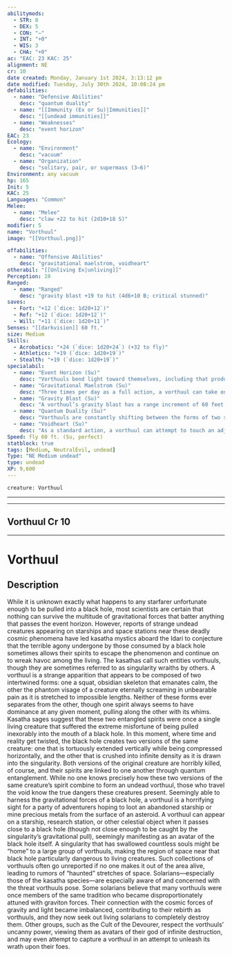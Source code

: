 ```yaml
---
abilitymods:
  - STR: 8
  - DEX: 5
  - CON: "—"
  - INT: "+0"
  - WIS: 3
  - CHA: "+0"
ac: "EAC: 23 KAC: 25"
alignment: NE
cr: 10
date created: Monday, January 1st 2024, 3:13:12 pm
date modified: Tuesday, July 30th 2024, 10:08:24 pm
defabilities:
  - name: "Defensive Abilities"
    desc: "quantum duality"
  - name: "[[Immunity (Ex or Su)|Immunities]]"
    desc: "[[undead immunities]]"
  - name: "Weaknesses"
    desc: "event horizon"
EAC: 23
Ecology:
  - name: "Environment"
    desc: "vacuum"
  - name: "Organization"
    desc: "solitary, pair, or supermass (3–6)"
Environment: any vacuum
hp: 165
Init: 5
KAC: 25
Languages: "Common"
Melee:
  - name: "Melee"
    desc: "claw +22 to hit (2d10+18 S)"
modifier: 5
name: "Vorthuul"
image: "[[Vorthuul.png]]"

offabilities:
  - name: "Offensive Abilities"
    desc: "gravitational maelstrom, voidheart"
otherabil: "[[Unliving Ex|unliving]]"
Perception: 19
Ranged:
  - name: "Ranged"
    desc: "gravity blast +19 to hit (4d6+10 B; critical stunned)"
saves:
  - Fort: "+12 (`dice: 1d20+12`)"
  - Ref: "+12 (`dice: 1d20+12`)"
  - Will: "+11 (`dice: 1d20+11`)"
Senses: "[[darkvision]] 60 ft."
size: Medium
Skills:
  - Acrobatics: "+24 (`dice: 1d20+24`) (+32 to fly)"
  - Athletics: "+19 (`dice: 1d20+19`)"
  - Stealth: "+19 (`dice: 1d20+19`)"
specialabil:
  - name: "Event Horizon (Su)"
    desc: "Vorthuuls bend light toward themselves, including that produced by laser weapons. Attacks made with laser weapons against a vorthuul gain a +4 circumstance bonus to the attack roll and ignore the miss chance from concealment."
  - name: "Gravitational Maelstrom (Su)"
    desc: "Three times per day as a full action, a vorthuul can take on the crushing gravitational properties of a black hole for 1d4+1 rounds, during which time the vorthuul’s speed is reduced by half. At the end of the vorthuul’s turn, creatures the same size or smaller and unattended objects of no more than light bulk within 30 feet of the vorthuul are drawn toward it. The vorthuul makes a single special combat maneuver with an attack bonus of +22, comparing the result to each creature’s KAC: + 4. If successful, the creature is pulled 5 feet closer to the vorthuul plus 5 additional feet for every 5 by which the result exceeds the target’s KAC: + 4. Unattended objects are automatically moved 10 feet closer to the vorthuul each round. While this ability is active, any creature that begins its turn adjacent to the vorthuul takes 2d10+10 bludgeoning damage (fortitude DC 17 half); unattended objects automatically take this damage when they are moved adjacent to the vorthuul. In addition, any creature within 30 feet of the vorthuul while this ability is active has its speed reduced by half when it moves away from the vorthuul or doubled when it moves toward the vorthuul. A creature that moves neither toward nor away from the vorthuul during this time moves at its normal speed."
  - name: "Gravity Blast (Su)"
    desc: "A vorthuul’s gravity blast has a range increment of 60 feet."
  - name: "Quantum Duality (Su)"
    desc: "Vorthuuls are constantly shifting between the forms of two spirits that are forever intertwined through quantum entanglement: one an apparition that continually suffers in agony as its physical form is stretched by the black hole’s tidal forces, the other a tranquil, compressed mass created by a singularity’s crushing abyss. The vorthuul decides which of its two forms is dominant at the start of combat and can switch between the forms as a move action.<br>**Form of Crushing Tranquility**: The vorthuul gains immunity to bludgeoning damage and force effects, as well as a +4 circumstance bonus to Will saves.<br>**Form of Everburning Essence**: The vorthuul gains [[Elemental Immunities (Ex)]] and ferocity."
  - name: "Voidheart (Su)"
    desc: "As a standard action, a vorthuul can attempt to touch an adjacent creature with an attack bonus of +22 against the target’s eac to channel the torment of being consumed by a singularity onto them. If the target fails a DC 19 fortitude save, it is immediately pinned and staggered by the crushing agony for 1 minute. As a standard action during its turn, the creature can attempt a DC 35 Acrobatics: check to escape or a DC 25 Strength check to break through the invisible bonds of gravity, removing the pinned and staggered conditions."
Speed: fly 60 ft. (Su, perfect)
statblock: true
tags: [Medium, NeutralEvil, undead]
Type: "NE Medium undead"
type: undead
XP: 9,600
---
```


```statblock
creature: Vorthuul
```

---
---

## Vorthuul Cr 10

---

# Vorthuul

## Description

While it is unknown exactly what happens to any starfarer unfortunate enough to be pulled into a black hole, most scientists are certain that nothing can survive the multitude of gravitational forces that batter anything that passes the event horizon. However, reports of strange undead creatures appearing on starships and space stations near these deadly cosmic phenomena have led kasatha mystics aboard the Idari to conjecture that the terrible agony undergone by those consumed by a black hole sometimes allows their spirits to escape the phenomenon and continue on to wreak havoc among the living. The kasathas call such entities vorthuuls, though they are sometimes referred to as singularity wraiths by others. A vorthuul is a strange apparition that appears to be composed of two intertwined forms: one a squat, obsidian skeleton that emanates calm, the other the phantom visage of a creature eternally screaming in unbearable pain as it is stretched to impossible lengths. Neither of these forms ever separates from the other, though one spirit always seems to have dominance at any given moment, pulling along the other with its whims.
Kasatha sages suggest that these two entangled spirits were once a single living creature that suffered the extreme misfortune of being pulled inexorably into the mouth of a black hole. In this moment, where time and reality get twisted, the black hole creates two versions of the same creature: one that is tortuously extended vertically while being compressed horizontally, and the other that is crushed into infinite density as it is drawn into the singularity. Both versions of the original creature are horribly killed, of course, and their spirits are linked to one another through quantum entanglement.
While no one knows precisely how these two versions of the same creature’s spirit combine to form an undead vorthuul, those who travel the void know the true dangers these creatures present. Seemingly able to harness the gravitational forces of a black hole, a vorthuul is a horrifying sight for a party of adventurers hoping to loot an abandoned starship or mine precious metals from the surface of an asteroid.
A vorthuul can appear on a starship, research station, or other celestial object when it passes close to a black hole (though not close enough to be caught by the singularity’s gravitational pull), seemingly manifesting as an avatar of the black hole itself. A singularity that has swallowed countless souls might be “home” to a large group of vorthuuls, making the region of space near that black hole particularly dangerous to living creatures. Such collections of vorthuuls often go unreported if no one makes it out of the area alive, leading to rumors of “haunted” stretches of space.
Solarians—especially those of the kasatha species—are especially aware of and concerned with the threat vorthuuls pose. Some solarians believe that many vorthuuls were once members of the same tradition who became disproportionately attuned with graviton forces. Their connection with the cosmic forces of gravity and light became imbalanced, contributing to their rebirth as vorthuuls, and they now seek out living solarians to completely destroy them.
Other groups, such as the Cult of the Devourer, respect the vorthuuls’ uncanny power, viewing them as avatars of their god of infinite destruction, and may even attempt to capture a vorthuul in an attempt to unleash its wrath upon their foes.
